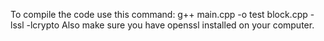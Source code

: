 To compile the code use this command:  g++  main.cpp -o test block.cpp -lssl -lcrypto 
Also make sure you have openssl installed on your computer. 
